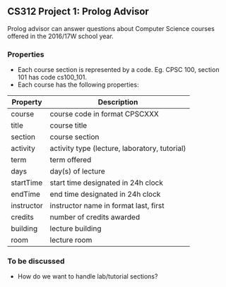 ## CS312 Project 1: Prolog Advisor
Prolog advisor can answer questions about Computer Science courses offered in the 2016/17W school year.

### Properties
+ Each course section is represented by a code. Eg. CPSC 100, section 101 has code cs100_101.
+ Each course has the following properties:

Property | Description
--- | ---
course | course code in format CPSCXXX
title | course title
section | course section
activity | activity type (lecture, laboratory, tutorial)
term | term offered
days | day(s) of lecture
startTime | start time designated in 24h clock
endTime | end time designated in 24h clock
instructor | instructor name in format last, first
credits | number of credits awarded
building | lecture building
room | lecture room

### To be discussed
+ How do we want to handle lab/tutorial sections?
